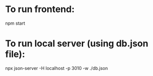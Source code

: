 # To run frontend:
npm start

# To run local server (using db.json file):
npx json-server -H localhost -p 3010 -w ./db.json
